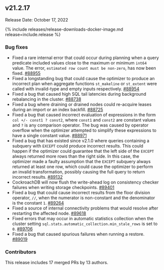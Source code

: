 ## v21.2.17

Release Date: October 17, 2022

{% include releases/release-downloads-docker-image.md release=include.release %}

<h3 id="v21-2-17-bug-fixes">Bug fixes</h3>

- Fixed a rare internal error that could occur during planning when a query predicate included values close to the maximum or minimum `int64` value. The error, `estimated row count must be non-zero`, has now been fixed. [#88955][#88955]
- Fixed a longstanding bug that could cause the optimizer to produce an incorrect plan when aggregate functions `st_makeline` or `st_extent` were called with invalid-type and empty inputs respectively. [#88954][#88954]
- Fixed a bug that caused high SQL tail latencies during background rebalancing in the cluster. [#88738][#88738]
- Fixed a bug where draining or drained nodes could re-acquire leases during an import or an index backfill. [#88725][#88725]
- Fixed a bug that caused incorrect evaluation of expressions in the form `col +/- const1 ? const2`, where `const1` and `const2` are constant values and `?` is any comparison operator. The bug was caused by operator overflow when the optimizer attempted to simplify these expressions to have a single constant value. [#88971][#88971]
- Fixed a bug that has existed since v2.1.0 where queries containing a subquery with `EXCEPT` could produce incorrect results. This could happen if the optimizer could guarantee that the left side of the `EXCEPT` always returned more rows than the right side. In this case, the optimizer made a faulty assumption that the `EXCEPT` subquery always returned at least one row, which could cause the optimizer to perform an invalid transformation, possibly causing the full query to return incorrect results. [#89132][#89132]
- CockroachDB will now flush the write-ahead log on consistency checker failures when writing storage checkpoints. [#89401][#89401]
- Fixed a bug that could cause incorrect results from the floor division operator, `//`, when the numerator is non-constant and the denominator is the constant `1`. [#89264][#89264]
- Fixed a source of internal connectivity problems that would resolve after restarting the affected node. [#89618][#89618]
- Fixed errors that may occur in automatic statistics collection when the cluster setting `sql.stats.automatic_collection.min_stale_rows` is set to `0`. [#89706][#89706]
- Fixed a bug that caused spurious failures when running a restore. [#89019][#89019]

<h3 id="v21-2-17-contributors">Contributors</h3>

This release includes 17 merged PRs by 13 authors.

[#88725]: https://github.com/cockroachdb/cockroach/pull/88725
[#88738]: https://github.com/cockroachdb/cockroach/pull/88738
[#88954]: https://github.com/cockroachdb/cockroach/pull/88954
[#88955]: https://github.com/cockroachdb/cockroach/pull/88955
[#88971]: https://github.com/cockroachdb/cockroach/pull/88971
[#89019]: https://github.com/cockroachdb/cockroach/pull/89019
[#89132]: https://github.com/cockroachdb/cockroach/pull/89132
[#89264]: https://github.com/cockroachdb/cockroach/pull/89264
[#89401]: https://github.com/cockroachdb/cockroach/pull/89401
[#89618]: https://github.com/cockroachdb/cockroach/pull/89618
[#89667]: https://github.com/cockroachdb/cockroach/pull/89667
[#89706]: https://github.com/cockroachdb/cockroach/pull/89706
